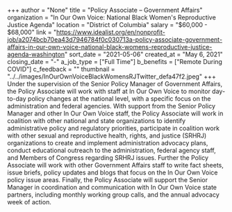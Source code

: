 +++
author = "None"
title = "Policy Associate – Government Affairs"
organization = "In Our Own Voice: National Black Women's Reproductive Justice Agenda"
location = "District of Columbia"
salary = "$60,000 - $68,000"
link = "https://www.idealist.org/en/nonprofit-job/a2074bcb70ea43d7946784f0c030713a-policy-associate-government-affairs-in-our-own-voice-national-black-womens-reproductive-justice-agenda-washington"
sort_date = "2021-05-06"
created_at = "May 6, 2021"
closing_date = "-"
a_job_type = ["Full Time"]
b_benefits = ["Remote During COVID"]
c_feedback = ""
thumbnail = "../../images/InOurOwnVoiceBlackWomensRJTwitter_defa47f2.jpeg"
+++
Under the supervision of the Senior Policy Manager of Government Affairs, the Policy Associate will work with staff at In Our Own Voice to monitor day-to-day policy changes at the national level, with a specific focus on the administration and federal agencies. With support from the Senior Policy Manager and other In Our Own Voice staff, the Policy Associate will work in coalition with other national and state organizations to identify administrative policy and regulatory priorities, participate in coalition work with other sexual and reproductive health, rights, and justice (SRHRJ) organizations to create and implement administration advocacy plans, conduct educational outreach to the administration, federal agency staff, and Members of Congress regarding SRHRJ issues. Further the Policy Associate will work with other Government Affairs staff to write fact sheets, issue briefs, policy updates and blogs that focus on the In Our Own Voice policy issue areas. Finally, the Policy Associate will support the Senior Manager in coordination and communication with In Our Own Voice state partners, including monthly working group calls, and the annual advocacy week of action.